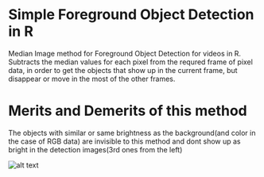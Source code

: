 # Simple Foreground Object Detection in R
Median Image method for Foreground Object Detection for videos in R. Subtracts the median values for each pixel from the requred frame of pixel data, in order to get the objects that show up in the current frame, but disappear or move in the most of the other frames.

# Merits and Demerits of this method
The objects with similar or same brightness as the background(and color in the case of RGB data) are invisible to this method and dont show up as bright in the detection images(3rd ones from the left)

![alt text](https://raw.githubusercontent.com/parthnan/Foreground-Object-Detection-R/master/objectdetect.png)

